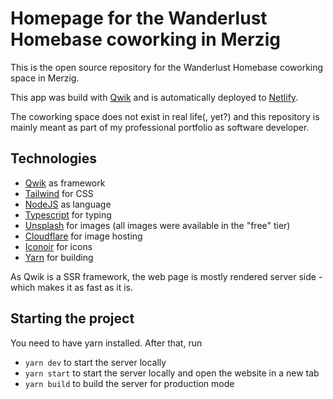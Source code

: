 # Homepage for the Wanderlust Homebase coworking in Merzig

This is the open source repository for the Wanderlust Homebase coworking space in Merzig.

This app was build with [Qwik](https://qwik.builder.io/) and is automatically deployed to [Netlify](https://wanderlust-homebase.netlify.app/).

The coworking space does not exist in real life(, yet?) and this repository is mainly meant as part of my professional portfolio as software developer.

## Technologies

- [Qwik](https://qwik.builder.io/) as framework
- [Tailwind](https://tailwindcss.com/) for CSS
- [NodeJS](https://nodejs.org/) as language
- [Typescript](typescriptlang.org/) for typing
- [Unsplash](https://unsplash.com/) for images (all images were available in the "free" tier)
- [Cloudflare](https://dash.cloudflare.com/) for image hosting
- [Iconoir](https://iconoir.com/) for icons
- [Yarn](https://yarnpkg.com/) for building

As Qwik is a SSR framework, the web page is mostly rendered server side - which makes it as fast as it is.

## Starting the project

You need to have yarn installed. After that, run

- <code>yarn dev</code> to start the server locally
- <code>yarn start</code> to start the server locally and open the website in a new tab
- <code>yarn build</code> to build the server for production mode
